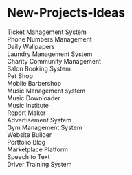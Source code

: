 # New-Projects-Ideas

Ticket Management System \
Phone Numbers Management \
Daily Wallpapers \
Laundry Management System \
Charity Community Management \
Salon Booking System \
Pet Shop \
Mobile Barbershop \
Music Management system \
Music Downloader \
Music Institute \
Report Maker \
Advertisement System \
Gym Management System \
Website Builder \
Portfolio Blog \
Marketplace Platform \
Speech to Text \
Driver Training System


